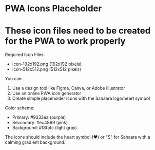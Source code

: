 # PWA Icons Placeholder
# These icon files need to be created for the PWA to work properly

Required Icon Files:
- icon-192x192.png (192x192 pixels)
- icon-512x512.png (512x512 pixels)

You can:
1. Use a design tool like Figma, Canva, or Adobe Illustrator
2. Use an online PWA icon generator
3. Create simple placeholder icons with the Sahaara logo/heart symbol

Color scheme:
- Primary: #9333ea (purple)
- Secondary: #ec4899 (pink)
- Background: #f8fafc (light gray)

The icons should include the heart symbol (♥) or "S" for Sahaara with a calming gradient background.
